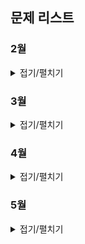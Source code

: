 ## 문제 리스트

### 2월
<details>
<summary>접기/펼치기</summary>

> 2월 29일 - 
<a href="https://school.programmers.co.kr/learn/courses/30/lessons/136798" target="_blank">기사단원의 무기</a>

</details>

### 3월
<details>
<summary>접기/펼치기</summary>

> 3월 1일 - Level1 -
<a href="https://school.programmers.co.kr/learn/courses/30/lessons/77484" target="_blank">로또의 최고 순위와 최저 순위</a>

> 3월 2일 - Level1 -
<a href="https://school.programmers.co.kr/learn/courses/30/lessons/161989" target="_blank">덧칠하기</a>

> 3월 3일 - Level2 -
<a href="https://school.programmers.co.kr/learn/courses/30/lessons/70129" target="_blank">이진 변환 반복하기</a>

> 3월 4일 - Level1 -
<a href="https://school.programmers.co.kr/learn/courses/30/lessons/131128" target="_blank">숫자 짝꿍</a>

> 3월 5일 - Level1 -
<a href="https://school.programmers.co.kr/learn/courses/30/lessons/160586" target="_blank">대충 만든 자판</a>

> 3월 6일 - Level1 -
<a href="https://school.programmers.co.kr/learn/courses/30/lessons/64061" target="_blank">크레인 인형뽑기 게임</a>

> 3월 7일 - Level1 -
<a href="https://school.programmers.co.kr/learn/courses/30/lessons/150370" target="_blank">개인정보 수집 유효기간</a>

> 3월 8일 - Level2 -
<a href="https://school.programmers.co.kr/learn/courses/30/lessons/12911" target="_blank">다음 큰 숫자</a>

> 3월 11일 - Level2 -
<a href="https://school.programmers.co.kr/learn/courses/30/lessons/12945" target="_blank">피보나치 수</a>

> 3월 12일 - Level2 -
<a href="https://school.programmers.co.kr/learn/courses/30/lessons/12973" target="_blank">짝지어 제거하기</a>

> 3월 13일 - Level2 -
<a href="https://school.programmers.co.kr/learn/courses/30/lessons/42842" target="_blank">카펫</a>

> 3월 14일 - Level2 -
<a href="https://school.programmers.co.kr/learn/courses/30/lessons/12981" target="_blank">영어 끝말잇기</a>

> 3월 15일 - Level2 -
<a href="https://school.programmers.co.kr/learn/courses/30/lessons/12980" target="_blank">점프와 순간이동</a>

> 3월 18일 - Level0 -
<a href="https://school.programmers.co.kr/learn/courses/30/lessons/120866" target="_blank">안전지대</a>

> 3월 19일 - Level2 -
<a href="https://school.programmers.co.kr/learn/courses/30/lessons/42586" target="_blank">기능개발</a>

> 3월 20일 - Level2 -
<a href="https://school.programmers.co.kr/learn/courses/30/lessons/42747" target="_blank">H-Index</a>

> 3월 21일 - Level0 -
<a href="https://school.programmers.co.kr/learn/courses/30/lessons/120863" target="_blank">다항식 더하기</a>

> 3월 22일 - Level2 -
<a href="https://school.programmers.co.kr/learn/courses/30/lessons/12985" target="_blank">예상 대진표</a>

> 3월 25일 - Level0 -
<a href="https://school.programmers.co.kr/learn/courses/30/lessons/120871">저주의 숫자 3</a>

> 3월 26일 - Level0 -
<a href="https://school.programmers.co.kr/learn/courses/30/lessons/120878">유한소수 판별하기</a>

> 3월 27일 - Level0 -
<a href="https://school.programmers.co.kr/learn/courses/30/lessons/120921">문자열 밀기</a>

> 3월 28일 - Level0 -
<a href="https://school.programmers.co.kr/learn/courses/30/lessons/120880">특이한 정렬</a>

> 3월 29일 - Level2 -
<a href="https://school.programmers.co.kr/learn/courses/30/lessons/12914">멀리 뛰기</a>

</details>

### 4월
<details>
<summary>접기/펼치기</summary>

> 4월 1일 - Level2 -
<a href="https://school.programmers.co.kr/learn/courses/30/lessons/138476">귤 고르기</a>

> 4월 2일 - Level2 -
<a href="https://school.programmers.co.kr/learn/courses/30/lessons/131127">할인 행사</a>

> 4월 3일 - Level2 -
<a href="https://school.programmers.co.kr/learn/courses/30/lessons/87390">n^2 배열 자르기</a>

> 4월 4일 - Level2 -
<a href="https://school.programmers.co.kr/learn/courses/30/lessons/12949">행렬의 곱셈</a>

> 4월 5일 - Level2 -
<a href="https://school.programmers.co.kr/learn/courses/30/lessons/42578">의상</a>

> 4월 8일 - Level2 -
<a href="https://school.programmers.co.kr/learn/courses/30/lessons/42885">구명보트</a>

> 4월 9일 - Level2 -
<a href="https://school.programmers.co.kr/learn/courses/30/lessons/154539">뒤에 있는 큰 수 찾기</a>

> 4월 10일 - Level2 -
<a href="https://school.programmers.co.kr/learn/courses/30/lessons/12939">최댓값과 최솟값</a>

> 4월 11일 - Level2 -
<a href="https://school.programmers.co.kr/learn/courses/30/lessons/17677">[1차] 뉴스 클러스터링</a>

> 4월 12일 - Level2 -
<a href="https://school.programmers.co.kr/learn/courses/30/lessons/49993">스킬트리</a>

> 4월 29일 - Level2 -
<a href="https://school.programmers.co.kr/learn/courses/30/lessons/68645">삼각 달팽이</a>

> 4월 30일 - Level2 -
<a href="https://school.programmers.co.kr/learn/courses/30/lessons/42890">후보키</a>

</details>

### 5월
<details>
<summary>접기/펼치기</summary>

> 5월 1일 - Level2 -
<a href="https://school.programmers.co.kr/learn/courses/30/lessons/131701">연속 부분 수열 합의 개수</a>

> 5월 2일 - Level2 -
<a href="https://school.programmers.co.kr/learn/courses/30/lessons/42587">프로세스</a>

> 5월 3일 - Level2 -
<a href="https://school.programmers.co.kr/learn/courses/30/lessons/12909">올바른 괄호</a>

> 5월 7일 - Level2 -
<a href="https://school.programmers.co.kr/learn/courses/30/lessons/42626">더 맵게</a>

> 5월 8일 - Level2 -
<a href="https://school.programmers.co.kr/learn/courses/30/lessons/92341">주차 요금 계산</a>

> 5월 9일 - Level2 -
<a href="https://school.programmers.co.kr/learn/courses/30/lessons/42583">다리를 지나는 트럭</a>

> 5월 13일 - Level2 -
<a href="https://school.programmers.co.kr/learn/courses/30/lessons/12941">최솟값 만들기</a>

> 5월 14일 - Level2 -
<a href="https://school.programmers.co.kr/learn/courses/30/lessons/42577">전화번호 목록</a>

> 5월 16일 - Level2 -
<a href="https://school.programmers.co.kr/learn/courses/30/lessons/154538">숫자 변환하기</a>

> 5월 17일 - Level2 -
<a href="https://school.programmers.co.kr/learn/courses/30/lessons/12899">124 나라의 숫자</a>

> 5월 20일 - Level2 -
<a href="https://school.programmers.co.kr/learn/courses/30/lessons/12951">JadenCase 문자열 만들기</a>

> 5월 21일 - Level2 -
<a href="https://school.programmers.co.kr/learn/courses/30/lessons/43165">타겟 넘버</a>

> 5월 22일 - Level2 -
<a href="https://school.programmers.co.kr/learn/courses/30/lessons/12905">가장 큰 정사각형 찾기</a>

> 5월 23일 - Level2 -
<a href="https://school.programmers.co.kr/learn/courses/30/lessons/12924">숫자의 표현</a>

> 5월 24일 - Level2 -
<a href="https://school.programmers.co.kr/learn/courses/30/lessons/12953">N개의 최소공배수</a>

> 5월 27일 - Level2 -
<a href="https://school.programmers.co.kr/learn/courses/30/lessons/76502">괄호 회전하기</a>

> 5월 28일 - Level2 -
<a href="https://school.programmers.co.kr/learn/courses/30/lessons/17680">[1차] 캐시</a>

> 5월 29일 - Level2 -
<a href="https://school.programmers.co.kr/learn/courses/30/lessons/84512">모음사전</a>

> 5월 30일 - Level2 -
<a href="https://school.programmers.co.kr/learn/courses/30/lessons/42584">주식가격</a>

> 5월 31일 - Level2 -
<a href="https://school.programmers.co.kr/learn/courses/30/lessons/132265">롤케이크 자르기</a>

</details>
